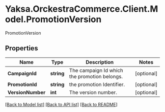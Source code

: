 # Yaksa.OrckestraCommerce.Client.Model.PromotionVersion
PromotionVersion

## Properties

Name | Type | Description | Notes
------------ | ------------- | ------------- | -------------
**CampaignId** | **string** | The campaign Id which the promotion belongs. | [optional] 
**PromotionId** | **string** | the promotion Identifier. | [optional] 
**VersionNumber** | **int** | The version number. | [optional] 

[[Back to Model list]](../README.md#documentation-for-models) [[Back to API list]](../README.md#documentation-for-api-endpoints) [[Back to README]](../README.md)

